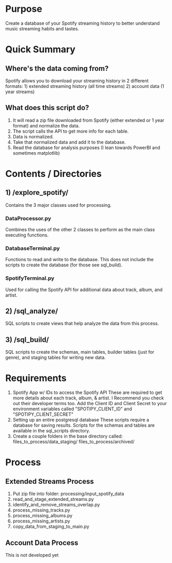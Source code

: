 # Purpose
Create a database of your Spotify streaming history to better understand music streaming habits and tastes.

# Quick Summary
  ## Where's the data coming from?
  Spotify allows you to download your streaming history in 2 different formats:
    1) extended streaming history (all time streams)
    2) account data (1 year streams)

  ## What does this script do?  
  1) It will read a zip file downloaded from Spotify (either extended or 1 year format) and normalize the data.
  2) The script calls the API to get more info for each table.
  3) Data is normalized.
  4) Take that normalized data and add it to the database.
  5) Read the database for analysis purposes (I lean towards PowerBI and sometimes matplotlib)

# Contents / Directories
## 1) /explore_spotify/
  Contains the 3 major classes used for processing.

### DataProcessor.py
  Combines the uses of the other 2 classes to perform as the main class executing functions.

### DatabaseTerminal.py
  Functions to read and write to the database. This does not include the scripts to create the database (for those see sql_build).

### SpotifyTerminal.py
  Used for calling the Spotify API for additional data about track, album, and artist.

## 2) /sql_analyze/
  SQL scripts to create views that help analyze the data from this process.

## 3) /sql_build/
  SQL scripts to create the schemas, main tables, builder tables (just for genre), and staging tables for writing new data.
  
# Requirements
1) Spotify App w/ IDs to access the Spotify API
  These are required to get more details about each track, album, & artist.
  I Recommend you check out their developer terms too.
  Add the Client ID and Client Secret to your environment variables called "SPOTIPY_CLIENT_ID" and "SPOTIPY_CLIENT_SECRET"
2) Setting up an entire postgresql database
  These scripts require a database for saving results.
  Scripts for the schemas and tables are available in the sql_scripts directory.
3) Create a couple folders in the base directory called:
  files_to_process/data_staging/
  files_to_process/archived/

# Process
## Extended Streams Process
1) Put zip file into folder: processing/input_spotify_data 
2) read_and_stage_extended_streams.py
3) identify_and_remove_streams_overlap.py
4) process_missing_tracks.py
5) process_missing_albums.py
6) process_missing_artists.py
7) copy_data_from_staging_to_main.py
## Account Data Process
This is not developed yet